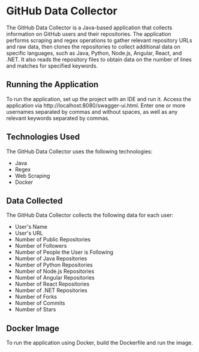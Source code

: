 # GitHub Data Collector

The GitHub Data Collector is a Java-based application that collects information on GitHub users and their repositories. The application performs scraping and regex operations to gather relevant repository URLs and raw data, then clones the repositories to collect additional data on specific languages, such as Java, Python, Node.js, Angular, React, and .NET. It also reads the repository files to obtain data on the number of lines and matches for specified keywords.

## Running the Application

To run the application, set up the project with an IDE and run it. Access the application via http://localhost:8080/swagger-ui.html. Enter one or more usernames separated by commas and without spaces, as well as any relevant keywords separated by commas.

## Technologies Used

The GitHub Data Collector uses the following technologies:
- Java
- Regex
- Web Scraping
- Docker

## Data Collected

The GitHub Data Collector collects the following data for each user:
- User's Name
- User's URL
- Number of Public Repositories
- Number of Followers
- Number of People the User is Following
- Number of Java Repositories
- Number of Python Repositories
- Number of Node.js Repositories
- Number of Angular Repositories
- Number of React Repositories
- Number of .NET Repositories
- Number of Forks
- Number of Commits
- Number of Stars

## Docker Image

To run the application using Docker, build the Dockerfile and run the image.

